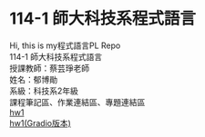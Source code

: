# 114-1 師大科技系程式語言  
Hi, this is my程式語言PL Repo  
114-1 師大科技系程式語言  
授課教師：蔡芸琤老師  
姓名：郁博勛  
系級：科技系2年級  
課程筆記區、作業連結區、專題連結區  
[hw1](https://github.com/alayuala/114-1PL.repo/blob/main/week1_%E6%94%B6%E5%85%A5%E6%94%AF%E5%87%BA%E5%88%97%E8%A1%A8.ipynb)  
[hw1(Gradio版本)](https://github.com/alayuala/114-1PL.repo/blob/main/week2_%E6%94%B6%E5%85%A5%E6%94%AF%E5%87%BA%E5%88%97%E8%A1%A8_gradio.ipynb)
